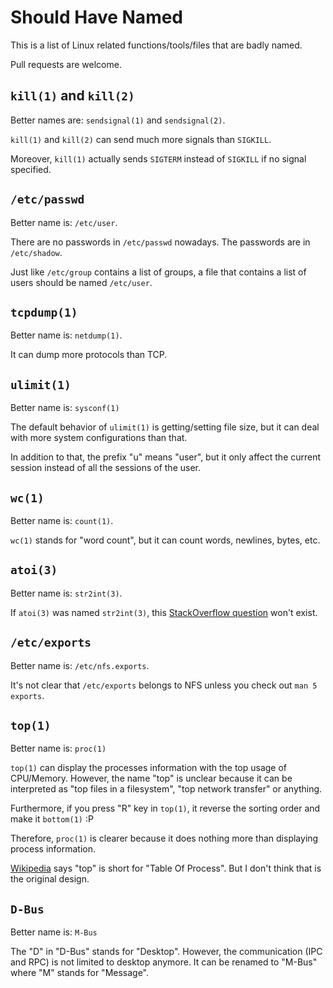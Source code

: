 # Should Have Named

This is a list of Linux related functions/tools/files that are badly named.

Pull requests are welcome.


## `kill(1)` and `kill(2)`

Better names are: `sendsignal(1)` and `sendsignal(2)`.

`kill(1)` and `kill(2)` can send much more signals than `SIGKILL`.

Moreover, `kill(1)` actually sends `SIGTERM` instead of `SIGKILL` if no signal specified.


## `/etc/passwd`

Better name is: `/etc/user`.

There are no passwords in `/etc/passwd` nowadays. The passwords are in `/etc/shadow`.

Just like `/etc/group` contains a list of groups, a file that contains a list of users should be named `/etc/user`.


## `tcpdump(1)`

Better name is: `netdump(1)`.

It can dump more protocols than TCP.


## `ulimit(1)`

Better name is: `sysconf(1)`

The default behavior of `ulimit(1)` is getting/setting file size, but it can deal with more system configurations than that.

In addition to that, the prefix "u" means "user", but it only affect the current session instead of all the sessions of the user.


## `wc(1)`

Better name is: `count(1)`.

`wc(1)` stands for "word count", but it can count words, newlines, bytes, etc.


## `atoi(3)`

Better name is: `str2int(3)`.

If `atoi(3)` was named `str2int(3)`, this [StackOverflow question](https://stackoverflow.com/questions/2909768/where-did-the-name-atoi-come-from) won't exist.


## `/etc/exports`

Better name is: `/etc/nfs.exports`.

It's not clear that `/etc/exports` belongs to NFS unless you check out `man 5 exports`.


## `top(1)`

Better name is: `proc(1)`

`top(1)` can display the processes information with the top usage of CPU/Memory. However, the name "top" is unclear because it can be interpreted as "top files in a filesystem", "top network transfer" or anything.

Furthermore, if you press "R" key in `top(1)`, it reverse the sorting order and make it `bottom(1)` :P

Therefore, `proc(1)` is clearer because it does nothing more than displaying process information.

[Wikipedia](https://en.wikipedia.org/wiki/Top_%28software%29) says "top" is short for "Table Of Process". But I don't think that is the original design.


## `D-Bus`

Better name is: `M-Bus`

The "D" in "D-Bus" stands for "Desktop". However, the communication (IPC and RPC) is not limited to desktop anymore. It can be renamed to "M-Bus" where "M" stands for "Message".
